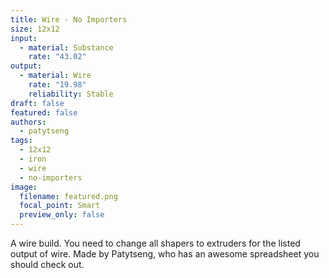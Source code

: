```yaml
---
title: Wire - No Importers
size: 12x12
input:
  - material: Substance
    rate: "43.02"
output:
  - material: Wire
    rate: "19.98"
    reliability: Stable
draft: false
featured: false
authors:
  - patytseng
tags:
  - 12x12
  - iron
  - wire
  - no-importers
image:
  filename: featured.png
  focal_point: Smart
  preview_only: false
---
```

A wire build. You need to change all shapers to extruders for the listed output of wire. Made by Patytseng, who has an awesome spreadsheet you should check out.